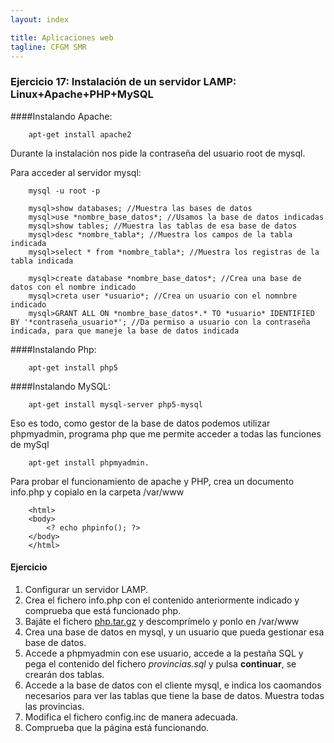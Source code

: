 ```yaml
---
layout: index

title: Aplicaciones web
tagline: CFGM SMR
---
```


### Ejercicio 17: Instalación de un servidor LAMP: Linux+Apache+PHP+MySQL


####Instalando Apache:

		apt-get install apache2

Durante la instalación nos pide la contraseña del usuario root de mysql.

Para acceder al servidor mysql:

		mysql -u root -p

		mysql>show databases; //Muestra las bases de datos
		mysql>use *nombre_base_datos*; //Usamos la base de datos indicadas
		mysql>show tables; //Muestra las tablas de esa base de datos
		mysql>desc *nombre_tabla*; //Muestra los campos de la tabla indicada
		mysql>select * from *nombre_tabla*; //Muestra los registras de la tabla indicada

		mysql>create database *nombre_base_datos*; //Crea una base de datos con el nombre indicado
		mysql>creta user *usuario*; //Crea un usuario con el nomnbre indicado
		mysql>GRANT ALL ON *nombre_base_datos*.* TO *usuario* IDENTIFIED BY '*contraseña_usuario*'; //Da permiso a usuario con la contraseña indicada, para que maneje la base de datos indicada

####Instalando Php:

		apt-get install php5 

####Instalando MySQL:

		apt-get install mysql-server php5-mysql

Eso es todo, como gestor de la base de datos podemos utilizar phpmyadmin, programa php que me permite acceder a todas las funciones de mySql

		apt-get install phpmyadmin.

Para probar el funcionamiento de apache y PHP, crea un documento info.php y copialo en la carpeta /var/www

		<html>
		<body>
			<? echo phpinfo(); ?>
		</body>
		</html>

#### Ejercicio

1. Configurar un servidor LAMP.
2. Crea el fichero info.php con el contenido anteriormente indicado y comprueba que está funcionado php.
3. Bajáte el fichero [php.tar.gz](php.tar.gz) y descomprímelo y ponlo en /var/www
4. Crea una base de datos en mysql, y un usuario que pueda gestionar esa base de datos.
5. Accede a phpmyadmin con ese usuario, accede a la pestaña SQL y pega el contenido del fichero *provincias.sql* y pulsa **continuar**, se crearán dos tablas.
6. Accede a la base de datos con el cliente mysql, e indica los caomandos necesarios para ver las tablas que tiene la base de datos. Muestra todas las provincias.
7. Modifica el fichero config.inc de manera adecuada.
8. Comprueba que la página está funcionando.